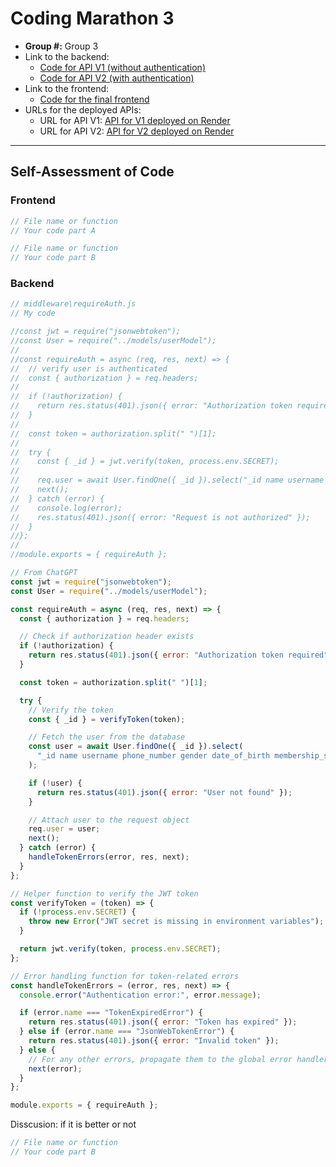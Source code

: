 # Coding Marathon 3  

- **Group #:**  Group 3  
- Link to the backend:   
  - [Code for API V1 (without authentication)](https://github.com/JY1Z/collaborative-project-3/tree/BE-API-noAuth/backend)  
  - [Code for API V2 (with authentication)](https://github.com/JY1Z/collaborative-project-3/tree/BE-API-Auth/backend)    
- Link to the frontend:    
  - [Code for the final frontend](https://github.com/JY1Z/collaborative-project-3/tree/main/frontend)    
- URLs for the deployed APIs:  
  - URL for API V1: [API for V1 deployed on Render](https://test-cm3-11.onrender.com/)  
  - URL for API V2: [API for V2 deployed on Render](https://collaborative-project-3-ft0l.onrender.com)  

---

## Self-Assessment of Code

### Frontend

```js
// File name or function
// Your code part A
```

```js
// File name or function
// Your code part B
```

### Backend

```js
// middleware\requireAuth.js
// My code

//const jwt = require("jsonwebtoken");
//const User = require("../models/userModel");
//
//const requireAuth = async (req, res, next) => {
//  // verify user is authenticated
//  const { authorization } = req.headers;
//
//  if (!authorization) {
//    return res.status(401).json({ error: "Authorization token required" });
//  }
//
//  const token = authorization.split(" ")[1];
//
//  try {
//    const { _id } = jwt.verify(token, process.env.SECRET);
//
//    req.user = await User.findOne({ _id }).select("_id name username phone_number gender date_of_birth membership_status address profile_picture");
//    next();
//  } catch (error) {
//    console.log(error);
//    res.status(401).json({ error: "Request is not authorized" });
//  }
//};
//
//module.exports = { requireAuth };

// From ChatGPT
const jwt = require("jsonwebtoken");
const User = require("../models/userModel");

const requireAuth = async (req, res, next) => {
  const { authorization } = req.headers;

  // Check if authorization header exists
  if (!authorization) {
    return res.status(401).json({ error: "Authorization token required" });
  }

  const token = authorization.split(" ")[1];

  try {
    // Verify the token
    const { _id } = verifyToken(token);

    // Fetch the user from the database
    const user = await User.findOne({ _id }).select(
      "_id name username phone_number gender date_of_birth membership_status address profile_picture"
    );

    if (!user) {
      return res.status(401).json({ error: "User not found" });
    }

    // Attach user to the request object
    req.user = user;
    next();
  } catch (error) {
    handleTokenErrors(error, res, next);
  }
};

// Helper function to verify the JWT token
const verifyToken = (token) => {
  if (!process.env.SECRET) {
    throw new Error("JWT secret is missing in environment variables");
  }

  return jwt.verify(token, process.env.SECRET);
};

// Error handling function for token-related errors
const handleTokenErrors = (error, res, next) => {
  console.error("Authentication error:", error.message);

  if (error.name === "TokenExpiredError") {
    return res.status(401).json({ error: "Token has expired" });
  } else if (error.name === "JsonWebTokenError") {
    return res.status(401).json({ error: "Invalid token" });
  } else {
    // For any other errors, propagate them to the global error handler
    next(error);
  }
};

module.exports = { requireAuth };

```
Disscusion: if it is better or not


```js
// File name or function
// Your code part B
```
